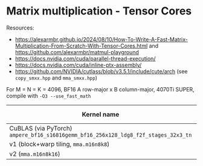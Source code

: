 # Matrix multiplication - Tensor Cores

Resources:
- https://alexarmbr.github.io/2024/08/10/How-To-Write-A-Fast-Matrix-Multiplication-From-Scratch-With-Tensor-Cores.html and https://github.com/alexarmbr/matmul-playground
- https://docs.nvidia.com/cuda/parallel-thread-execution/
- https://docs.nvidia.com/cuda/inline-ptx-assembly/
- https://github.com/NVIDIA/cutlass/blob/v3.5.1/include/cute/arch (see `copy_smxx.hpp` and `mma_smxx.hpp`)

For M = N = K = 4096, BF16 A row-major x B column-major, 4070Ti SUPER, compile with `-O3 --use_fast_math`

Kernel name                                                                        | Duration (ms) | % of CuBLAS
-----------------------------------------------------------------------------------|---------------|-------------
CuBLAS (via PyTorch) `ampere_bf16_s16816gemm_bf16_256x128_ldg8_f2f_stages_32x3_tn` |          1.84 |     100.00%
v1 (block+warp tiling, `mma.m16n8k8`)                                              |          2.55 |      72.16%
v2 (`mma.m16n8k16`)                                                                |          2.46 |      74.80%
